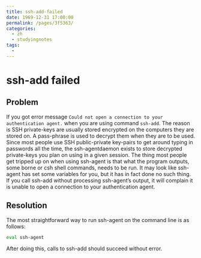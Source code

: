```yaml
---
title: ssh-add-failed
date: 1969-12-31 17:00:00
permalink: /pages/3f5363/
categories:
  - zh
  - studyingnotes
tags:
  - 
---
```

# ssh-add failed

## Problem
If you got error message `Could not open a connection to your authentication agent.` when you are using command `ssh-add`. The reason is SSH private-keys are usually stored encrypted on the computers they are stored on. A pass-phrase is used to decrypt them when they are to be used. Since most people use SSH public-private key-pairs to get around typing in passwords all the time, the ssh-agentdaemon exists to store decrypted private-keys you plan on using in a given session. The thing most people get tripped up on when using ssh-agent is that what the program outputs, some borne or csh shell commands, needs to be run. It may look like ssh-agent has set some variables for you, but it has in fact done no such thing. If you call ssh-add without processing ssh-agent’s output, it will complain it is unable to open a connection to your authentication agent.

## Resolution
The most straightforward way to run ssh-agent on the command line is as follows:

``` bash
eval ssh-agent
```
After doing this, calls to ssh-add should succeed without error.

<Valine></Valine>
